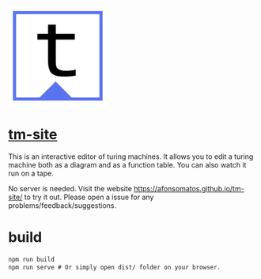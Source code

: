 <img width="200px" src="dist/icon.png" />

# [tm-site](https://afonsomatos.github.io/tm-site/)

This is an interactive editor of turing machines. It allows you to edit a turing machine both as a diagram and as a function table. You can also watch it run on a tape.

No server is needed. Visit the website https://afonsomatos.github.io/tm-site/ to try it out. Please open a issue for any problems/feedback/suggestions.

# build

```
npm run build
npm run serve # Or simply open dist/ folder on your browser.
```
